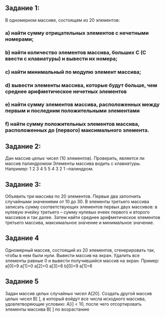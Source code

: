 ## Задание 1:
В одномерном массиве, состоящем из 20 элементов:
### a) найти сумму отрицательных элементов с нечетными номерами;
### b) найти количество элементов массива, больших С (С ввести с клавиатуры) и вывести их номера;
### c) найти минимальный по модулю элемент массива;
### d) вывести элементы массива, которые будут больше, чем среднее арифметическое нечетных элементов
### e) найти сумму элементов массива, расположенных между первым и последним положительными элементами
### f) найти сумму положительных элементов массива, расположенных до (первого) максимального элемента.

## Задание 2:
Дан массив целых чисел (10 элементов). Проверить, является ли массив палиндромом Элементы массива водить с клавиатуры. Например: 1 2 3 4 5 5 4 3 2 1 –палиндром.

## Задание 3:
Объявить три массива по 20 элементов. Первые два заполнить случайными значениями от 10 до 30. В элементы третьего массива записать сумму соответствующих элементов первых двух массивов: в нулевую ячейку третьего – сумму нулевых ячеек первого и второго массивов и так далее. Затем найти среднее арифметическое элементов третьего массива, максимальное значение и минимальное значение.

## Задание 4
Одномерный массив, состоящий из 20 элементов, сгенерировать так, чтобы в нем были нули. Вывести массив на экран. Удалить все элементы равные 0 и вывести получившийся массив на экран. Пример:
a[0]=9 a[1]=0 a[2]=0 a[3]=6
b[0]=9 a[1]=6

##  Задание 5
Задан массив целых случайных чисел A[20]. Создать другой массив целых чисел B[ ], в который войдут все числа исходного массива, удовлетворяющие условию: А[i] < 10, после чего отсортировать элементы массива В[ ] по возрастанию

